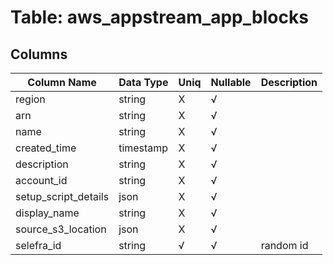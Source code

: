 # Table: aws_appstream_app_blocks

## Columns 

|  Column Name   |  Data Type  | Uniq | Nullable | Description | 
|  ----  | ----  | ----  | ----  | ---- | 
| region | string | X | √ |  | 
| arn | string | X | √ |  | 
| name | string | X | √ |  | 
| created_time | timestamp | X | √ |  | 
| description | string | X | √ |  | 
| account_id | string | X | √ |  | 
| setup_script_details | json | X | √ |  | 
| display_name | string | X | √ |  | 
| source_s3_location | json | X | √ |  | 
| selefra_id | string | √ | √ | random id | 



